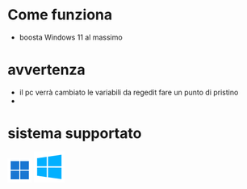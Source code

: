 # Come funziona
- boosta Windows 11 al massimo 

# avvertenza 
- il pc verrà cambiato le variabili da regedit fare un punto di pristino 
-
# sistema supportato
[![Windows 11 Logo](win11/icons8-windows-11-48.png)](https://link_di_destinazione)
[![Windows 11 Logo](win10/icons8-windows-10-61.png)](https://link_di_destinazione)
